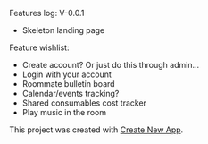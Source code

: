 Features log:
V-0.0.1
- Skeleton landing page

Feature wishlist:
- Create account? Or just do this through admin...
- Login with your account
- Roommate bulletin board
- Calendar/events tracking?
- Shared consumables cost tracker
- Play music in the room

This project was created with [Create New App](https://github.com/qodesmith/create-new-app).
